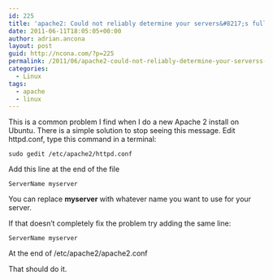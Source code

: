 ```yaml
---
id: 225
title: 'apache2: Could not reliably determine your servers&#8217;s fully qualified domain name, using 127.0.0.1 for ServerName'
date: 2011-06-11T18:05:05+00:00
author: adrian.ancona
layout: post
guid: http://ncona.com/?p=225
permalink: /2011/06/apache2-could-not-reliably-determine-your-serverss-fully-qualified-domain-name-using-127-0-0-1-for-servername/
categories:
  - Linux
tags:
  - apache
  - linux
---
```

This is a common problem I find when I do a new Apache 2 install on Ubuntu. There is a simple solution to stop seeing this message. Edit httpd.conf, type this command in a terminal:

```
sudo gedit /etc/apache2/httpd.conf
```

Add this line at the end of the file

```
ServerName myserver
```

You can replace **myserver** with whatever name you want to use for your server.

If that doesn&#8217;t completely fix the problem try adding the same line:

```
ServerName myserver
```

At the end of /etc/apache2/apache2.conf

That should do it.

<!--more-->

